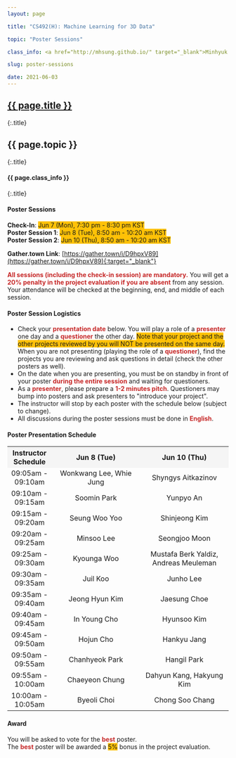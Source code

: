 ```yaml
---
layout: page

title: "CS492(H): Machine Learning for 3D Data"

topic: "Poster Sessions"

class_info: <a href="http://mhsung.github.io/" target="_blank">Minhyuk Sung</a>, <a href="https://www.kaist.ac.kr/" target="_blank">KAIST</a>, Spring 2021

slug: poster-sessions

date: 2021-06-03
---
```



## <a href="{{site.baseurl}}/{{page.path}}/../" target="_blank">{{ page.title }}</a>
{:.title}
## {{ page.topic }}
{:.title}
#### {{ page.class_info }}
{:.title}
<br />


<style>
em { font-style: normal; font-weight: bold; color: #C62828 }
h { background-color:#FFC107 }
</style>


#### Poster Sessions
<b>Check-In</b>: <h>Jun 7 (Mon), 7:30 pm - 8:30 pm KST</h> <br>
<b>Poster Session 1</b>: <h>Jun 8 (Tue), 8:50 am - 10:20 am KST</h> <br>
<b>Poster Session 2</b>: <h>Jun 10 (Thu), 8:50 am - 10:20 am KST</h> <br>


<b>Gather.town Link</b>: [https://gather.town/i/D9hpxV89](https://gather.town/i/D9hpxV89){:target="_blank"}<br>

*All sessions (including the check-in session) are mandatory.*
You will get a *20% penalty in the project evaluation if you are absent* from any session. Your attendance will be checked at the beginning, end, and middle of each session.


#### Poster Session Logistics
- Check your *presentation date* below. You will play a role of a *presenter* one day and a *questioner* the other day. <h>Note that your project and the other projects reviewed by you will NOT be presented on the same day.</h> When you are not presenting (playing the role of a *questioner*), find the projects you are reviewing and ask questions in detail (check the other posters as well).
- On the date when you are presenting, you must be on standby in front of your poster *during the entire session* and waiting for questioners.
- As a *presenter*, please prepare a *1-2 minutes pitch*. Questioners may bump into posters and ask presenters to "introduce your project".
- The instructor will stop by each poster with the schedule below (subject to change).
- All discussions during the poster sessions must be done in *English*.

#### Poster Presentation Schedule

<style>
table th:first-of-type {
    width: 20%;
}
table th:nth-of-type(2) {
    width: 40%;
}
table th:nth-of-type(3) {
    width: 40%;
}
table th {
  text-align: center;
  vertical-align: center;
}
table td {
  text-align: center;
  vertical-align: center;
}
</style>


<table style="width:100%;">
  <tr style="background-color:#F5F5F5">
    <th>Instructor<br>Schedule</th>
    <th>Jun 8 (Tue)</th>
    <th>Jun 10 (Thu)</th>
  </tr>

  <tr>
  <td>09:05am - 09:10am</td>
  <td>Wonkwang Lee, Whie Jung</td>
  <td>Shyngys Aitkazinov</td>
  </tr>

  <tr>
  <td>09:10am - 09:15am</td>
  <td>Soomin Park </td>
  <td>Yunpyo An</td>
  </tr>

  <tr>
  <td>09:15am - 09:20am</td>
  <td>Seung Woo Yoo</td>
  <td>Shinjeong Kim</td>
  </tr>

  <tr>
  <td>09:20am - 09:25am</td>
  <td>Minsoo Lee</td>
  <td>Seongjoo Moon</td>
  </tr>

  <tr>
  <td>09:25am - 09:30am</td>
  <td>Kyounga Woo</td>
  <td>Mustafa Berk Yaldiz, Andreas Meuleman</td>
  </tr>

  <tr>
  <td>09:30am - 09:35am</td>
  <td>Juil Koo</td>
  <td>Junho Lee</td>
  </tr>

  <tr>
  <td>09:35am - 09:40am</td>
  <td>Jeong Hyun Kim</td>
  <td>Jaesung Choe</td>
  </tr>

  <tr>
  <td>09:40am - 09:45am</td>
  <td>In Young Cho</td>
  <td>Hyunsoo Kim</td>
  </tr>

  <tr>
  <td>09:45am - 09:50am</td>
  <td>Hojun Cho</td>
  <td>Hankyu Jang</td>
  </tr>

  <tr>
  <td>09:50am - 09:55am</td>
  <td>Chanhyeok Park</td>
  <td>Hangil Park</td>
  </tr>

  <tr>
  <td>09:55am - 10:00am</td>
  <td>Chaeyeon Chung</td>
  <td>Dahyun Kang, Hakyung Kim</td>
  </tr>

  <tr>
  <td>10:00am - 10:05am</td>
  <td>Byeoli Choi</td>
  <td>Chong Soo Chang</td>
  </tr>

</table>

#### Award
You will be asked to vote for the *best* poster.<br>
The *best* poster will be awarded a <h>5%</h> bonus in the project evaluation.
<br />

<br />

